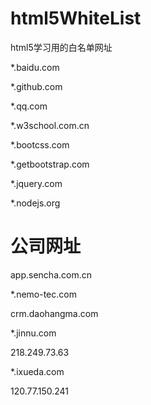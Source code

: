 # html5WhiteList
html5学习用的白名单网址

*.baidu.com

*.github.com

*.qq.com

*.w3school.com.cn

*.bootcss.com

*.getbootstrap.com

*.jquery.com

*.nodejs.org


# 公司网址
app.sencha.com.cn

*.nemo-tec.com

crm.daohangma.com

*.jinnu.com

218.249.73.63

*.ixueda.com

120.77.150.241





